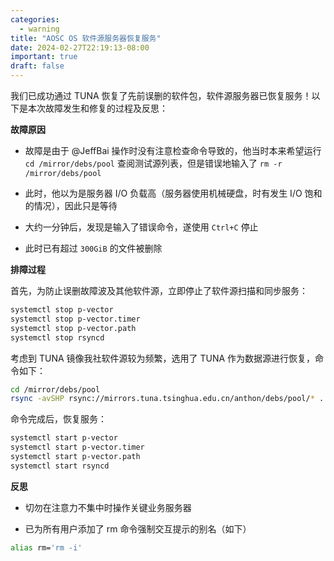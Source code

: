 ```yaml
---
categories:
  - warning
title: "AOSC OS 软件源服务器恢复服务"
date: 2024-02-27T22:19:13-08:00
important: true
draft: false
---
```


我们已成功通过 TUNA 恢复了先前误删的软件包，软件源服务器已恢复服务！以下是本次故障发生和修复的过程及反思：

**故障原因**

- 故障是由于 @JeffBai 操作时没有注意检查命令导致的，他当时本来希望运行 `cd /mirror/debs/pool` 查阅测试源列表，但是错误地输入了 `rm -r /mirror/debs/pool`

- 此时，他以为是服务器 I/O 负载高（服务器使用机械硬盘，时有发生 I/O 饱和的情况），因此只是等待

- 大约一分钟后，发现是输入了错误命令，遂使用 `Ctrl+C` 停止

- 此时已有超过 `300GiB` 的文件被删除

**排障过程**

首先，为防止误删故障波及其他软件源，立即停止了软件源扫描和同步服务：

```bash
systemctl stop p-vector
systemctl stop p-vector.timer
systemctl stop p-vector.path
systemctl stop rsyncd
```
考虑到 TUNA 镜像我社软件源较为频繁，选用了 TUNA 作为数据源进行恢复，命令如下：

```bash
cd /mirror/debs/pool
rsync -avSHP rsync://mirrors.tuna.tsinghua.edu.cn/anthon/debs/pool/* .
```
命令完成后，恢复服务：

```bash
systemctl start p-vector
systemctl start p-vector.timer
systemctl start p-vector.path
systemctl start rsyncd
```

**反思**

- 切勿在注意力不集中时操作关键业务服务器

- 已为所有用户添加了 rm 命令强制交互提示的别名（如下）

```bash
alias rm='rm -i'
```